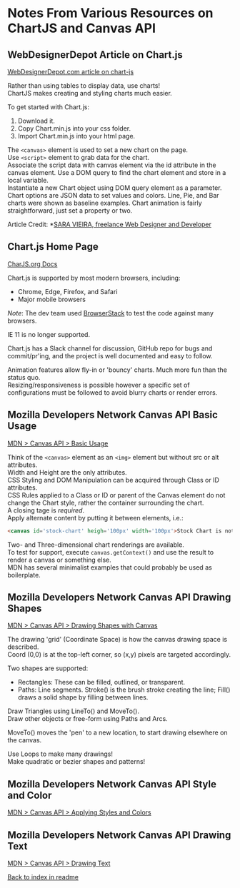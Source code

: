 # Notes From Various Resources on ChartJS and Canvas API

## WebDesignerDepot Article on Chart.js

[WebDesignerDepot.com article on chart-js](https://www.webdesignerdepot.com/2013/11/easily-create-stunning-animated-charts-with-chart-js/)  

Rather than using tables to display data, use charts!  
ChartJS makes creating and styling charts much easier.  

To get started with Chart.js:

1. Download it.
2. Copy Chart.min.js into your css folder.
3. Import Chart.min.js into your html page.

The `<canvas>` element is used to set a new chart on the page.  
Use `<script>` element to grab data for the chart.  
Associate the script data with canvas element via the id attribute in the canvas element.
Use a DOM query to find the chart element and store in a local variable.  
Instantiate a new Chart object using DOM query element as a parameter.  
Chart options are JSON data to set values and colors.
Line, Pie, and Bar charts were shown as baseline examples.
Chart animation is fairly straightforward, just set a property or two.

Article Credit: *[SARA VIEIRA, freelance Web Designer and Developer](https://iamsaravieira.com/)  

## Chart.js Home Page

[CharJS.org Docs](https://www.chartjs.org/docs/latest/)  

Chart.js is supported by most modern browsers, including:

- Chrome, Edge, Firefox, and Safari  
- Major mobile browsers  

*Note*: The dev team used [BrowserStack](https://www.browserstack.com/) to test the code against many browsers.  

IE 11 is no longer supported.  

Chart.js has a Slack channel for discussion, GitHub repo for bugs and commit/pr'ing, and the project is well documented and easy to follow.

Animation features allow fly-in or 'bouncy' charts. Much more fun than the status quo.  
Resizing/responsiveness is possible however a specific set of configurations must be followed to avoid blurry charts or render errors.

## Mozilla Developers Network Canvas API Basic Usage

[MDN > Canvas API > Basic Usage](https://developer.mozilla.org/en-US/docs/Web/API/Canvas_API/Tutorial/Basic_usage)  

Think of the `<canvas>` element as an `<img>` element but without src or alt attributes.  
Width and Height are the only attributes.  
CSS Styling and DOM Manipulation can be acquired through Class or ID attributes.  
CSS Rules applied to a Class or ID or parent of the Canvas element do not change the Chart style, rather the container surrounding the chart.  
A closing tage is *required*.  
Apply alternate content by putting it between elements, i.e.:

```html
<canvas id='stock-chart' heigh='100px' width='100px'>Stock Chart is not available</canvas>
```

Two- and Three-dimensional chart renderings are available.  
To test for support, execute `canvas.getContext()` and use the result to render a canvas or something else.  
MDN has several minimalist examples that could probably be used as boilerplate.

## Mozilla Developers Network Canvas API Drawing Shapes

[MDN > Canvas API > Drawing Shapes with Canvas](https://developer.mozilla.org/en-US/docs/Web/API/Canvas_API/Tutorial/Drawing_shapes)  

The drawing 'grid' (Coordinate Space) is how the canvas drawing space is described.  
Coord (0,0) is at the top-left corner, so (x,y) pixels are targeted accordingly.  

Two shapes are supported:  

- Rectangles: These can be filled, outlined, or transparent.  
- Paths: Line segments. Stroke() is the brush stroke creating the line; Fill() draws a solid shape by filling between lines.  

Draw Triangles using LineTo() and MoveTo().  
Draw other objects or free-form using Paths and Arcs.  

MoveTo() moves the 'pen' to a new location, to start drawing elsewhere on the canvas.  

Use Loops to make many drawings!  
Make quadratic or bezier shapes and patterns!  

## Mozilla Developers Network Canvas API Style and Color

[MDN > Canvas API > Applying Styles and Colors](https://developer.mozilla.org/en-US/docs/Web/API/Canvas_API/Tutorial/Applying_styles_and_colors)  



## Mozilla Developers Network Canvas API Drawing Text

[MDN > Canvas API > Drawing Text](https://developer.mozilla.org/en-US/docs/Web/API/Canvas_API/Tutorial/Drawing_text)



[Back to index in readme](./README.md)